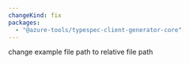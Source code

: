 ```yaml
---
changeKind: fix
packages:
  - "@azure-tools/typespec-client-generator-core"
---
```


change example file path to relative file path
